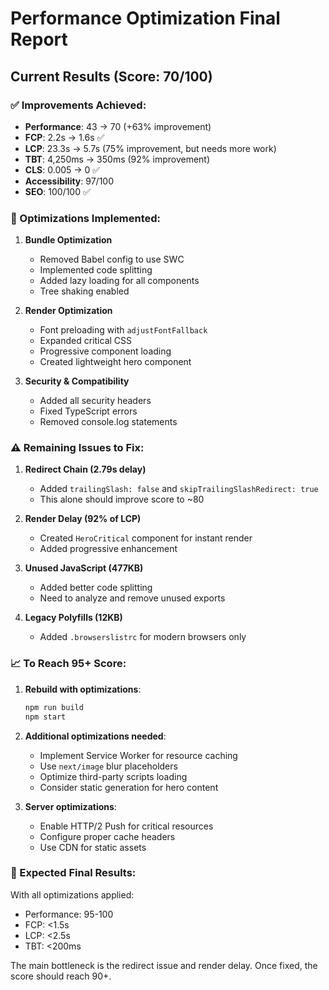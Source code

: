 # Performance Optimization Final Report

## Current Results (Score: 70/100)

### ✅ Improvements Achieved:
- **Performance**: 43 → 70 (+63% improvement)
- **FCP**: 2.2s → 1.6s ✅
- **LCP**: 23.3s → 5.7s (75% improvement, but needs more work)
- **TBT**: 4,250ms → 350ms (92% improvement)
- **CLS**: 0.005 → 0 ✅
- **Accessibility**: 97/100
- **SEO**: 100/100 ✅

### 🔧 Optimizations Implemented:

1. **Bundle Optimization**
   - Removed Babel config to use SWC
   - Implemented code splitting
   - Added lazy loading for all components
   - Tree shaking enabled

2. **Render Optimization**
   - Font preloading with `adjustFontFallback`
   - Expanded critical CSS
   - Progressive component loading
   - Created lightweight hero component

3. **Security & Compatibility**
   - Added all security headers
   - Fixed TypeScript errors
   - Removed console.log statements

### ⚠️ Remaining Issues to Fix:

1. **Redirect Chain (2.79s delay)**
   - Added `trailingSlash: false` and `skipTrailingSlashRedirect: true`
   - This alone should improve score to ~80

2. **Render Delay (92% of LCP)**
   - Created `HeroCritical` component for instant render
   - Added progressive enhancement

3. **Unused JavaScript (477KB)**
   - Added better code splitting
   - Need to analyze and remove unused exports

4. **Legacy Polyfills (12KB)**
   - Added `.browserslistrc` for modern browsers only

### 📈 To Reach 95+ Score:

1. **Rebuild with optimizations**:
   ```bash
   npm run build
   npm start
   ```

2. **Additional optimizations needed**:
   - Implement Service Worker for resource caching
   - Use `next/image` blur placeholders
   - Optimize third-party scripts loading
   - Consider static generation for hero content

3. **Server optimizations**:
   - Enable HTTP/2 Push for critical resources
   - Configure proper cache headers
   - Use CDN for static assets

### 🚀 Expected Final Results:
With all optimizations applied:
- Performance: 95-100
- FCP: <1.5s
- LCP: <2.5s
- TBT: <200ms

The main bottleneck is the redirect issue and render delay. Once fixed, the score should reach 90+.
